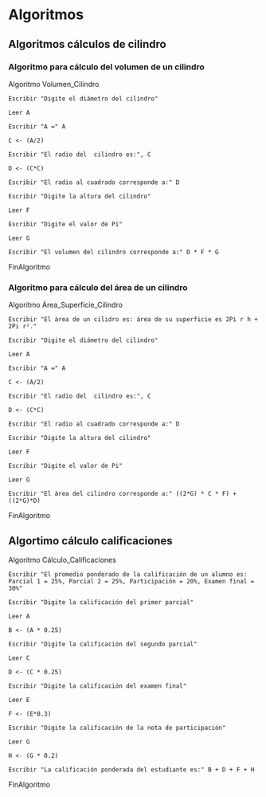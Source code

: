 # Algoritmos

## Algoritmos cálculos de cilindro 

### Algoritmo para cálculo del volumen de un cilindro 

Algoritmo Volumen_Cilindro

	Escribir "Digite el diámetro del cilindro"
	
	Leer A
	
	Escribir "A =" A
	
	C <- (A/2)
	
	Escribir "El radio del  cilindro es:", C 
	
	D <- (C*C)
	
	Escribir "El radio al cuadrado corresponde a:" D
	
	Escribir "Digite la altura del cilindro"
	
	Leer F
	
	Escribir "Digite el valor de Pi" 
	
	Leer G 
	
	Escribir "El volumen del cilindro corresponde a:" D * F * G
	
FinAlgoritmo

### Algoritmo para cálculo del área de un cilindro 

Algoritmo Área_Superficie_Cilindro

	Escribir "El área de un cilidro es: área de su superficie es 2Pi r h + 2Pi r²."
	
	Escribir "Digite el diámetro del cilindro"
	
	Leer A
	
	Escribir "A =" A
	
	C <- (A/2)
	
	Escribir "El radio del  cilindro es:", C 
	
	D <- (C*C)
	
	Escribir "El radio al cuadrado corresponde a:" D
	
	Escribir "Digite la altura del cilindro"
	
	Leer F
	
	Escribir "Digite el valor de Pi" 
	
	Leer G
	
	Escribir "El área del cilindro corresponde a:" ((2*G) * C * F) + ((2*G)*D)
	
FinAlgoritmo

## Algortimo cálculo calificaciones 

Algoritmo Cálculo_Calificaciones

	Escribir "El promedio ponderado de la calificación de un alumno es: Parcial 1 = 25%, Parcial 2 = 25%, Participación = 20%, Examen final = 30%"
	
	Escribir "Digite la calificación del primer parcial"
	
	Leer A
	
	B <- (A * 0.25)
	
	Escribir "Digite la calificación del segundo parcial" 
	
	Leer C
	
	D <- (C * 0.25)
	
	Escribir "Digite la calificación del examen final"
	
	Leer E
	
	F <- (E*0.3)
	
	Escribir "Digite la calificación de la nota de participación"
	
	Leer G
	
	H <- (G * 0.2)
	
	Escribir "La calificación ponderada del estudiante es:" B + D + F + H

FinAlgoritmo
